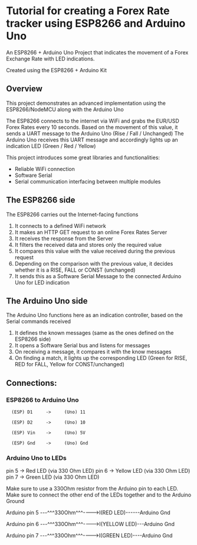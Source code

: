 # Tutorial for creating a Forex Rate tracker using ESP8266 and Arduino Uno
An ESP8266 + Arduino Uno Project that indicates the movement of a Forex Exchange Rate with LED indications. 

Created using the ESP8266 + Arduino Kit

## Overview
This project demonstrates an advanced implementation using the ESP8266/NodeMCU along with the Arduino Uno

The ESP8266 connects to the internet via WiFi and grabs the EUR/USD Forex Rates every 10 seconds.
Based on the movement of this value, it sends a UART message to the Arduino Uno (Rise / Fall / Unchanged)
The Arduino Uno receives this UART message and accordingly lights up an indication LED (Green / Red / Yellow)

This project introduces some great libraries and functionalities:
* Reliable WiFi connection
* Software Serial
* Serial communication interfacing between multiple modules

## The ESP8266 side
The ESP8266 carries out the Internet-facing functions
1. It connects to a defined WiFi network
2. It makes an HTTP GET request to an online Forex Rates Server 
3. It receives the response from the Server
4. It filters the received data and stores only the required value
5. It compares this value with the value received during the previous request
6. Depending on the comparison with the previous value, it decides whether it is a RISE, FALL or CONST (unchanged)
7. It sends this as a Software Serial Message to the connected Arduino Uno for LED indication

## The Arduino Uno side
The Arduino Uno functions here as an indication controller, based on the Serial commands received
1. It defines the known messages (same as the ones defined on the ESP8266 side)
2. It opens a Software Serial bus and listens for messages
3. On receiving a message, it compares it with the know messages
4. On finding a match, it lights up the corresponding LED (Green for RISE, RED for FALL, Yellow for CONST/unchanged)

## Connections:
### ESP8266 to Arduino Uno


      (ESP) D1     ->     (Uno) 11
      
      (ESP) D2     ->     (Uno) 10
      
      (ESP) Vin    ->     (Uno) 5V

      (ESP) Gnd    ->     (Uno) Gnd
      
### Arduino Uno to LEDs
pin 5 -> Red LED (via 330 Ohm LED)
pin 6 -> Yellow LED (via 330 Ohm LED)
pin 7 -> Green LED (via 330 Ohm LED)

Make sure to use a 330Ohm resistor from the Arduino pin to each LED.
Make sure to connect the other end of the LEDs together and to the Arduino Ground

Arduino pin 5 ---^^^330Ohm^^^---->I(RED LED)------Arduino Gnd

Arduino pin 6 ---^^^330Ohm^^^---->I(YELLOW LED)---Arduino Gnd

Arduino pin 7 ---^^^330Ohm^^^---->I(GREEN LED)----Arduino Gnd
